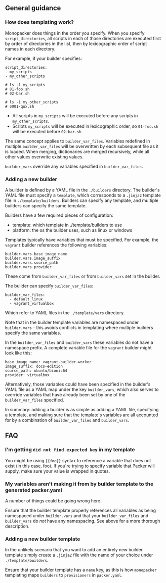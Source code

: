 ## General guidance

### How does templating work?

Monopacker does things in the order you specify.
When you specify `script_directories`, all scripts in each of those directories are
executed first by order of directories in the list, then by lexicographic order
of script names in each directory.

For example, if your builder specifies:

```
script_directories:
- my_scripts
- my_other_scripts

# ls -1 my_scripts
# 01-foo.sh
# 02-bar.sh

# ls -1 my_other_scripts
# 0001-qux.sh
```

- All scripts in `my_scripts` will be executed before any scripts in `my_other_scripts`.
- Scripts `my_scripts` will be executed in lexicographic order, so `01-foo.sh` will
  be executed before `02-bar.sh`.

The same concept applies to `builder_var_files`. Variables redefined in multiple `builder_var_files`
will be overwritten by each subsequent file as it is loaded.  When merging, dictionaries are
merged recursively, while all other values overwrite existing values.

`builder_vars` override any variables specified in `builder_var_files`.

### Adding a new builder

A builder is defined by a YAML file in the `./builders` directory.
The builder's YAML file must specify a `template`, which corresponds
to a `.jinja2` template file in `./template/builders`. Builders can specify
any template, and multiple builders can specify the same template.

Builders have a few required pieces of configuration:

- template: which template in ./template/builders to use
- platform: the os the builder uses, such as linux or windows

Templates typically have variables that must be specified. For example,
the `vagrant` builder references the following variables:

```
builder.vars.base_image_name
builder.vars.image_suffix
builder.vars.source_path
builder.vars.provider
```

These come from `builder_var_files` or from `builder_vars` set in the builder.

The builder can specify `builder_var_files`:

```
builder_var_files:
  - default_linux
  - vagrant_virtualbox
```

Which refer to YAML files in the `./template/vars` directory.

Note that in the builder template variables are namespaced under `builder.vars` -
this avoids conflicts in templating where multiple builders specify the same variables.

In the `builder_var_files` and `builder_vars` these variables do not have a namespace prefix.
A complete variable file for the `vagrant` builder might look like this:

```
base_image_name: vagrant-builder-worker
image_suffix: docs-edition
source_path: ubuntu/bionic64
provider: virtualbox
```

Alternatively, those variables could have been specified in the builder's YAML file
as a YAML map under the key `builder_vars`, which also serves to override variables
that have already been set by one of the `builder_var_files` specified.

In summary: adding a builder is as simple as adding a YAML file, specifying a template,
and making sure that the template's variables are all accounted for by a combination of
`builder_var_files` and `builder_vars`.

## FAQ

### I'm getting `did not find expected key` in my template

You might be using `{{foo}}` syntax to reference a variable that does not exist (in this case, foo).
If you're trying to specify variable that Packer will supply, make sure your value is wrapped in quotes.

### My variables aren't making it from by builder template to the generated packer.yaml

A number of things could be going wrong here.

Ensure that the builder template properly
references all variables as being namespaced under `builder.vars` and that your `builder_var_files`
and `builder_vars` do _not_ have any namespacing. See above for a more thorough description.

### Adding a new builder template

In the unlikely scenario that you want to add an entirely new builder template
simply create a `.jinja2` file with the name of your choice under `./template/builders`.

Ensure that your builder template has a `name` key, as this is how `monopacker` templating
maps `builders` to `provisioners` in `packer.yaml`.

